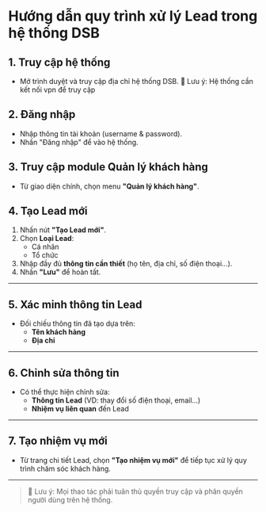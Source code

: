# Hướng dẫn quy trình xử lý Lead trong hệ thống DSB

## 1. Truy cập hệ thống
- Mở trình duyệt và truy cập địa chỉ hệ thống DSB.
📌 Lưu ý: Hệ thống cần kết nối vpn để truy cập

## 2. Đăng nhập
- Nhập thông tin tài khoản (username & password).
- Nhấn "Đăng nhập" để vào hệ thống.

## 3. Truy cập module Quản lý khách hàng
- Từ giao diện chính, chọn menu **"Quản lý khách hàng"**.

## 4. Tạo Lead mới
1. Nhấn nút **"Tạo Lead mới"**.
2. Chọn **Loại Lead**:
   - Cá nhân
   - Tổ chức
3. Nhập đầy đủ **thông tin cần thiết** (họ tên, địa chỉ, số điện thoại...).
4. Nhấn **"Lưu"** để hoàn tất.

---

## 5. Xác minh thông tin Lead
- Đối chiếu thông tin đã tạo dựa trên:
  - **Tên khách hàng**
  - **Địa chỉ**

---

## 6. Chỉnh sửa thông tin
- Có thể thực hiện chỉnh sửa:
  - **Thông tin Lead** (VD: thay đổi số điện thoại, email...)
  - **Nhiệm vụ liên quan** đến Lead

---

## 7. Tạo nhiệm vụ mới
- Từ trang chi tiết Lead, chọn **"Tạo nhiệm vụ mới"** để tiếp tục xử lý quy trình chăm sóc khách hàng.

---

> 📌 Lưu ý: Mọi thao tác phải tuân thủ quyền truy cập và phân quyền người dùng trên hệ thống.
